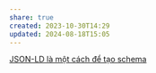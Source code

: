 ```yaml
---
share: true
created: 2023-10-30T14:29
updated: 2024-08-18T15:05
---
```


[JSON-LD là một cách để tạo schema](./JSON-LD%20l%C3%A0%20m%E1%BB%99t%20c%C3%A1ch%20%C4%91%E1%BB%83%20t%E1%BA%A1o%20schema.md)
